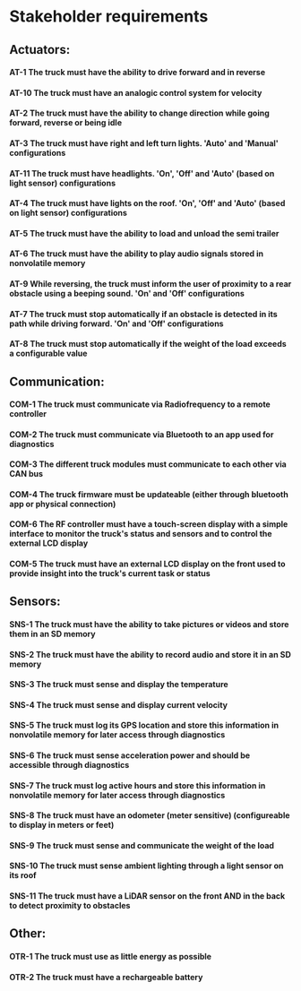 # Stakeholder requirements

## Actuators:
#### AT-1 The truck must have the ability to drive forward and in reverse
#### AT-10 The truck must have an analogic control system for velocity
#### AT-2 The truck must have the ability to change direction while going forward, reverse or being idle
#### AT-3 The truck must have right and left turn lights. 'Auto' and 'Manual' configurations
#### AT-11 The truck must have headlights. 'On', 'Off' and 'Auto' (based on light sensor) configurations
#### AT-4 The truck must have lights on the roof. 'On', 'Off' and 'Auto' (based on light sensor) configurations
#### AT-5 The truck must have the ability to load and unload the semi trailer
#### AT-6 The truck must have the ability to play audio signals stored in nonvolatile memory
#### AT-9 While reversing, the truck must inform the user of proximity to a rear obstacle using a beeping sound. 'On' and 'Off' configurations
#### AT-7 The truck must stop automatically if an obstacle is detected in its path while driving forward. 'On' and 'Off' configurations
#### AT-8 The truck must stop automatically if the weight of the load exceeds a configurable value


## Communication:
#### COM-1 The truck must communicate via Radiofrequency to a remote controller
#### COM-2 The truck must communicate via Bluetooth to an app used for diagnostics
#### COM-3 The different truck modules must communicate to each other via CAN bus
#### COM-4 The truck firmware must be updateable (either through bluetooth app or physical connection)
#### COM-6 The RF controller must have a touch-screen display with a simple interface to monitor the truck's status and sensors and to control the external LCD display
#### COM-5 The truck must have an external LCD display on the front used to provide insight into the truck's current task or status


## Sensors:
#### SNS-1 The truck must have the ability to take pictures or videos and store them in an SD memory
#### SNS-2 The truck must have the ability to record audio and store it in an SD memory
#### SNS-3 The truck must sense and display the temperature
#### SNS-4 The truck must sense and display current velocity
#### SNS-5 The truck must log its GPS location and store this information in nonvolatile memory for later access through diagnostics
#### SNS-6 The truck must sense acceleration power and should be accessible through diagnostics
#### SNS-7 The truck must log active hours and store this information in nonvolatile memory for later access through diagnostics
#### SNS-8 The truck must have an odometer (meter sensitive) (configureable to display in meters or feet)
#### SNS-9 The truck must sense and communicate the weight of the load
#### SNS-10 The truck must sense ambient lighting through a light sensor on its roof
#### SNS-11 The truck must have a LiDAR sensor on the front AND in the back to detect proximity to obstacles


## Other:
#### OTR-1 The truck must use as little energy as possible
#### OTR-2 The truck must have a rechargeable battery